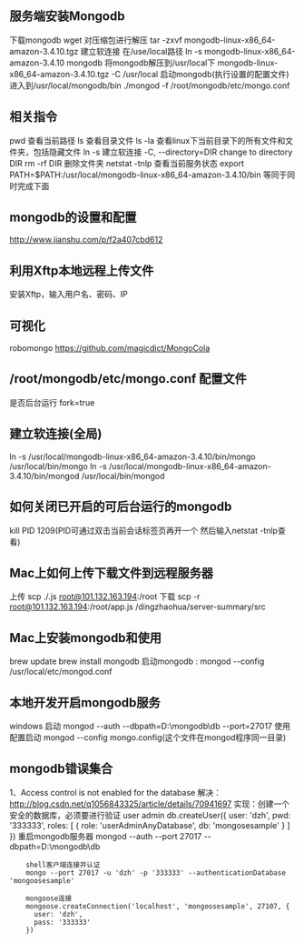 ## 服务端安装Mongodb
  下载mongodb
    wget 
  对压缩包进行解压
    tar -zxvf mongodb-linux-x86_64-amazon-3.4.10.tgz
  建立软连接
    在/use/local路径
    ln -s mongodb-linux-x86_64-amazon-3.4.10 mongodb
  将mongodb解压到/usr/local下
    mongodb-linux-x86_64-amazon-3.4.10.tgz -C /usr/local
  启动mongodb(执行设置的配置文件)
    进入到/usr/local/mongodb/bin
    ./mongod -f /root/mongodb/etc/mongo.conf
  
## 相关指令
  pwd 查看当前路径
  ls 查看目录文件
  ls -la 查看linux下当前目录下的所有文件和文件夹，包括隐藏文件
  ln -s 建立软连接
  -C, --directory=DIR
    change to directory DIR
  rm -rf DIR 删除文件夹
  netstat -tnlp 查看当前服务状态
  export PATH=$PATH:/usr/local/mongodb-linux-x86_64-amazon-3.4.10/bin 等同于同时完成下面

## mongodb的设置和配置
  http://www.jianshu.com/p/f2a407cbd612

## 利用Xftp本地远程上传文件
  安装Xftp，输入用户名、密码、IP 

## 可视化
  robomongo
  https://github.com/magicdict/MongoCola

## /root/mongodb/etc/mongo.conf 配置文件
  是否后台运行
    fork=true
  
## 建立软连接(全局)
  ln -s /usr/local/mongodb-linux-x86_64-amazon-3.4.10/bin/mongo /usr/local/bin/mongo
  ln -s /usr/local/mongodb-linux-x86_64-amazon-3.4.10/bin/mongod /usr/local/bin/mongod

## 如何关闭已开启的可后台运行的mongodb
  kill PID 1209(PID可通过双击当前会话标签页再开一个 然后输入netstat -tnlp查看)

## Mac上如何上传下载文件到远程服务器
  上传  scp ./.js root@101.132.163.194:/root
  下载  scp -r root@101.132.163.194:/root/app.js /dingzhaohua/server-summary/src

## Mac上安装mongodb和使用
  brew update
  brew install mongodb
  启动mongodb : 
  mongod --config /usr/local/etc/mongod.conf

## 本地开发开启mongodb服务
  windows 
    启动
    mongod --auth --dbpath=D:\mongodb\db --port=27017
  使用配置启动
    mongod --config mongo.config(这个文件在mongod程序同一目录)

## mongodb错误集合
  1、Access control is not enabled for the database
  解决：http://blog.csdn.net/q1056843325/article/details/70941697
  实现：创建一个安全的数据库，必须要进行验证 
        user admin
        db.createUser({ 
          user: 'dzh',
          pwd: '333333',
          roles: [
            {
              role: 'userAdminAnyDatabase',
              db: 'mongosesample'
            }
          ]
        })
        重启mongodb服务器
        mongod --auth --port 27017 --dbpath=D:\mongodb\db

        shell客户端连接并认证
        mongo --port 27017 -u 'dzh' -p '333333' --authenticationDatabase 'mongoosesample'

        mongoose连接
        mongoose.createConnection('localhost', 'mongoosesample', 27107, {
          user: 'dzh',
          pass: '333333'
        })